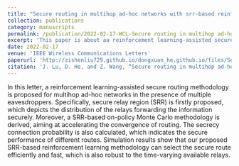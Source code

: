 ```yaml
---
title: "Secure routing in multihop ad-hoc networks with srr-based reinforcement learning"
collection: publications
category: manuscripts
permalink: /publication/2022-02-17-WCL-Secure routing in multihop ad-hoc networks with srr-based reinforcement learning-number-6
excerpt: 'This paper is about aa reinforcement learning-assisted secure routing methodology for multihop ad-hoc networks in the presence of multiple eavesdroppers.'
date: 2022-02-17
venue: 'IEEE Wireless Communications Letters'
paperurl: 'http://zishenliu729.github.io/dongxuan_he.github.io/files/Secure_Routing_in_Multihop_Ad-Hoc_Networks_With_SRR-Based_Reinforcement_Learning.pdf'
citation: 'J. Lu, D. He, and Z. Wang, “Secure routing in multihop ad-hoc networks with SRR-based reinforcement learning,” IEEE Wireless Commun. Lett., vol. 11, no. 2, pp. 362–366, Feb. 2022.'
---
```


In this letter, a reinforcement learning-assisted secure routing methodology is proposed for multihop ad-hoc networks in the presence of multiple eavesdroppers. Specifically, secure relay region (SRR) is firstly proposed, which depicts the distribution of the relays forwarding the information securely. Moreover, a SRR-based on-policy Monte Carlo methodology is derived, aiming at accelerating the convergence of routing. The secrecy connection probability is also calculated, which indicates the secure performance of different routes. Simulation results show that our proposed SRR-based reinforcement learning methodology can select the secure route efficiently and fast, which is also robust to the time-varying available relays.
